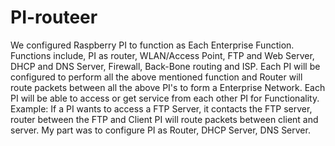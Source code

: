 # PI-routeer
We configured Raspberry PI to function as Each Enterprise Function. Functions include, PI as router, WLAN/Access Point, FTP and Web Server, DHCP and DNS Server, Firewall, Back-Bone routing and ISP. Each PI will be configured to perform all the above mentioned function and Router will route packets between all the above PI's to form a Enterprise Network. Each PI will be able to access or get service from each other PI for Functionality. Example: If a PI wants to access a FTP Server, it contacts the FTP server, router between the FTP and Client PI will route packets between client and server.   My part was to configure PI as Router, DHCP Server, DNS Server.
